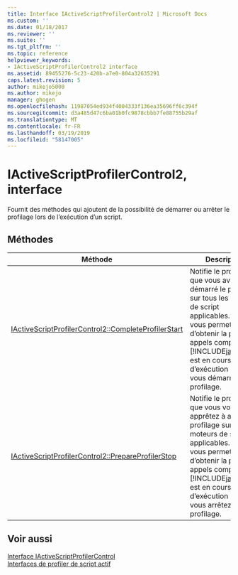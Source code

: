 ```yaml
---
title: Interface IActiveScriptProfilerControl2 | Microsoft Docs
ms.custom: ''
ms.date: 01/18/2017
ms.reviewer: ''
ms.suite: ''
ms.tgt_pltfrm: ''
ms.topic: reference
helpviewer_keywords:
- IActiveScriptProfilerControl2 interface
ms.assetid: 89455276-5c23-420b-a7e0-804a32635291
caps.latest.revision: 5
author: mikejo5000
ms.author: mikejo
manager: ghogen
ms.openlocfilehash: 11987054ed934f4004333f136ea35696ff6c394f
ms.sourcegitcommit: d3a485d47c6ba01b0fc9878cbbb7fe88755b29af
ms.translationtype: MT
ms.contentlocale: fr-FR
ms.lasthandoff: 03/19/2019
ms.locfileid: "58147005"
---
```

# <a name="iactivescriptprofilercontrol2-interface"></a>IActiveScriptProfilerControl2, interface
Fournit des méthodes qui ajoutent de la possibilité de démarrer ou arrêter le profilage lors de l’exécution d’un script.  
  
## <a name="methods"></a>Méthodes  
  
|Méthode|Description|  
|------------|-----------------|  
|[IActiveScriptProfilerControl2::CompleteProfilerStart](../../winscript/reference/iactivescriptprofilercontrol2-completeprofilerstart.md)|Notifie le profileur que vous avez démarré le profilage sur tous les moteurs de script applicables. Cela vous permet d’obtenir la pile des appels complète si [!INCLUDE[javascript](../../javascript/includes/javascript-md.md)] est en cours d’exécution lorsque vous démarrez le profilage.|  
|[IActiveScriptProfilerControl2::PrepareProfilerStop](../../winscript/reference/iactivescriptprofilercontrol2-prepareprofilerstop.md)|Notifie le profileur que vous vous apprêtez à arrêter le profilage sur tous les moteurs de script applicables. Cela vous permet d’obtenir la pile des appels complète si [!INCLUDE[javascript](../../javascript/includes/javascript-md.md)] est en cours d’exécution lorsque vous arrêtez le profilage.|  
  
## <a name="see-also"></a>Voir aussi  
 [Interface IActiveScriptProfilerControl](../../winscript/reference/iactivescriptprofilercontrol-interface.md)   
 [Interfaces de profiler de script actif](../../winscript/reference/active-script-profiler-interfaces.md)